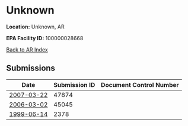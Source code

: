 # Unknown

**Location:** Unknown, AR

**EPA Facility ID:** 100000028668

[Back to AR Index](../../index.md)

## Submissions

| Date | Submission ID | Document Control Number |
|------|--------------|-------------------------|
| [2007-03-22](submissions/47874.md) | 47874 |  |
| [2006-03-02](submissions/45045.md) | 45045 |  |
| [1999-06-14](submissions/2378.md) | 2378 |  |
